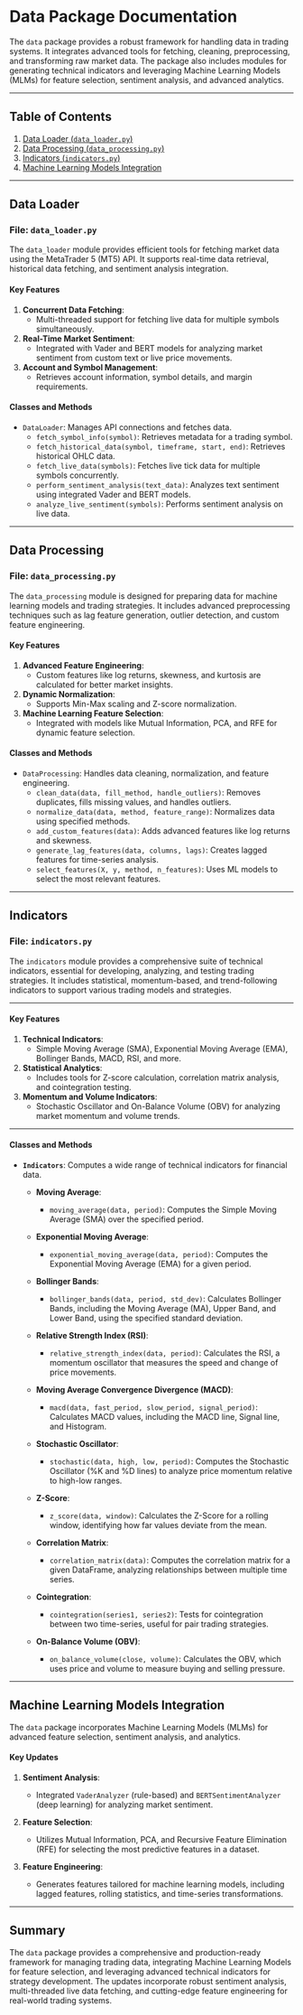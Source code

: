 # Data Package Documentation

The `data` package provides a robust framework for handling data in trading systems. It integrates advanced tools for fetching, cleaning, preprocessing, and transforming raw market data. The package also includes modules for generating technical indicators and leveraging Machine Learning Models (MLMs) for feature selection, sentiment analysis, and advanced analytics.

---

## Table of Contents

1. [Data Loader (`data_loader.py`)](#data-loader)
2. [Data Processing (`data_processing.py`)](#data-processing)
3. [Indicators (`indicators.py`)](#indicators)
4. [Machine Learning Models Integration](#machine-learning-models-integration)

---

## Data Loader

### File: `data_loader.py`

The `data_loader` module provides efficient tools for fetching market data using the MetaTrader 5 (MT5) API. It supports real-time data retrieval, historical data fetching, and sentiment analysis integration.

#### Key Features

1. **Concurrent Data Fetching**:
   - Multi-threaded support for fetching live data for multiple symbols simultaneously.
2. **Real-Time Market Sentiment**:
   - Integrated with Vader and BERT models for analyzing market sentiment from custom text or live price movements.
3. **Account and Symbol Management**:
   - Retrieves account information, symbol details, and margin requirements.

#### Classes and Methods

- `DataLoader`: Manages API connections and fetches data.
  - `fetch_symbol_info(symbol)`: Retrieves metadata for a trading symbol.
  - `fetch_historical_data(symbol, timeframe, start, end)`: Retrieves historical OHLC data.
  - `fetch_live_data(symbols)`: Fetches live tick data for multiple symbols concurrently.
  - `perform_sentiment_analysis(text_data)`: Analyzes text sentiment using integrated Vader and BERT models.
  - `analyze_live_sentiment(symbols)`: Performs sentiment analysis on live data.

---

## Data Processing

### File: `data_processing.py`

The `data_processing` module is designed for preparing data for machine learning models and trading strategies. It includes advanced preprocessing techniques such as lag feature generation, outlier detection, and custom feature engineering.

#### Key Features

1. **Advanced Feature Engineering**:
   - Custom features like log returns, skewness, and kurtosis are calculated for better market insights.
2. **Dynamic Normalization**:
   - Supports Min-Max scaling and Z-score normalization.
3. **Machine Learning Feature Selection**:
   - Integrated with models like Mutual Information, PCA, and RFE for dynamic feature selection.

#### Classes and Methods

- `DataProcessing`: Handles data cleaning, normalization, and feature engineering.
  - `clean_data(data, fill_method, handle_outliers)`: Removes duplicates, fills missing values, and handles outliers.
  - `normalize_data(data, method, feature_range)`: Normalizes data using specified methods.
  - `add_custom_features(data)`: Adds advanced features like log returns and skewness.
  - `generate_lag_features(data, columns, lags)`: Creates lagged features for time-series analysis.
  - `select_features(X, y, method, n_features)`: Uses ML models to select the most relevant features.

---

## Indicators

### File: `indicators.py`

The `indicators` module provides a comprehensive suite of technical indicators, essential for developing, analyzing, and testing trading strategies. It includes statistical, momentum-based, and trend-following indicators to support various trading models and strategies.

---

#### Key Features

1. **Technical Indicators**:
   - Simple Moving Average (SMA), Exponential Moving Average (EMA), Bollinger Bands, MACD, RSI, and more.
2. **Statistical Analytics**:
   - Includes tools for Z-score calculation, correlation matrix analysis, and cointegration testing.
3. **Momentum and Volume Indicators**:
   - Stochastic Oscillator and On-Balance Volume (OBV) for analyzing market momentum and volume trends.

---

#### Classes and Methods

- **`Indicators`**: Computes a wide range of technical indicators for financial data.

  - **Moving Average**:
    - `moving_average(data, period)`: Computes the Simple Moving Average (SMA) over the specified period.

  - **Exponential Moving Average**:
    - `exponential_moving_average(data, period)`: Computes the Exponential Moving Average (EMA) for a given period.

  - **Bollinger Bands**:
    - `bollinger_bands(data, period, std_dev)`: Calculates Bollinger Bands, including the Moving Average (MA), Upper Band, and Lower Band, using the specified standard deviation.

  - **Relative Strength Index (RSI)**:
    - `relative_strength_index(data, period)`: Calculates the RSI, a momentum oscillator that measures the speed and change of price movements.

  - **Moving Average Convergence Divergence (MACD)**:
    - `macd(data, fast_period, slow_period, signal_period)`: Calculates MACD values, including the MACD line, Signal line, and Histogram.

  - **Stochastic Oscillator**:
    - `stochastic(data, high, low, period)`: Computes the Stochastic Oscillator (%K and %D lines) to analyze price momentum relative to high-low ranges.

  - **Z-Score**:
    - `z_score(data, window)`: Calculates the Z-Score for a rolling window, identifying how far values deviate from the mean.

  - **Correlation Matrix**:
    - `correlation_matrix(data)`: Computes the correlation matrix for a given DataFrame, analyzing relationships between multiple time series.

  - **Cointegration**:
    - `cointegration(series1, series2)`: Tests for cointegration between two time-series, useful for pair trading strategies.

  - **On-Balance Volume (OBV)**:
    - `on_balance_volume(close, volume)`: Calculates the OBV, which uses price and volume to measure buying and selling pressure.


---

## Machine Learning Models Integration

The `data` package incorporates Machine Learning Models (MLMs) for advanced feature selection, sentiment analysis, and analytics.

#### Key Updates

1. **Sentiment Analysis**:
   - Integrated `VaderAnalyzer` (rule-based) and `BERTSentimentAnalyzer` (deep learning) for analyzing market sentiment.

2. **Feature Selection**:
   - Utilizes Mutual Information, PCA, and Recursive Feature Elimination (RFE) for selecting the most predictive features in a dataset.

3. **Feature Engineering**:
   - Generates features tailored for machine learning models, including lagged features, rolling statistics, and time-series transformations.

---

## Summary

The `data` package provides a comprehensive and production-ready framework for managing trading data, integrating Machine Learning Models for feature selection, and leveraging advanced technical indicators for strategy development. The updates incorporate robust sentiment analysis, multi-threaded live data fetching, and cutting-edge feature engineering for real-world trading systems.
